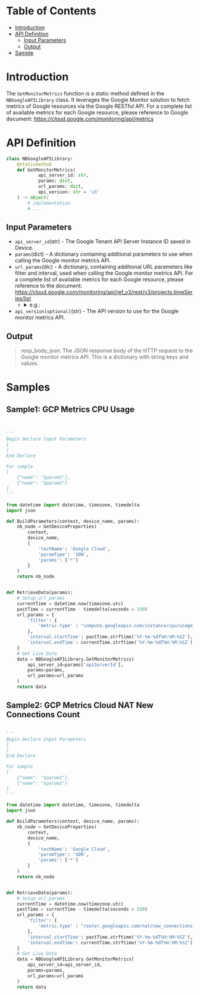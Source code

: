 # Table of Contents
- [Introduction](#introduction)
- [API Definition](#api_def)
    - [Input Parameters](#input-parameters)
    - [Output](#output)
- [Sample](#sample)

# Introduction <a id="introduction"></a>
The `GetMonitorMetrics` function is a static method defined in the `NBGoogleAPILibrary` class. It leverages the Google Monitor solution to fetch metrics of Google resources via the Google RESTful API.
For a complete list of available metrics for each Google resource, please reference to Google document: https://cloud.google.com/monitoring/api/metrics

# API Definition <a id="api_def"></a>
```python
class NBGoogleAPILibrary:
    @staticmethod
    def GetMonitorMetrics(
            api_server_id: str,
            params: dict,
            url_params: dict,
            api_version: str = 'v3'
    ) -> object:
        # implementation
        # ...
```

## Input Parameters <a id="input"></a>
 - `api_server_id`(str) - The Google Tenant API Server Instance ID saved in Device.
 - `params`(dict) - A dictionary containing additional parameters to use when calling the Google monitor metrics API. 
 - `url_params`(dic) - A dictionary, containing additional URL parameters like filter and interval, used when calling the Google monitor metrics API. For a complete list of available metrics for each Google resource, please reference to the document: https://cloud.google.com/monitoring/api/ref_v3/rest/v3/projects.timeSeries/list
     - <details><summary>e.g.:</summary>

        ```json5
        {
            'filter':  {
                'metric.type' : 'router.googleapis.com/bgp/received_routes_count',
                'metric.labels.bgp_peer_name' : 'auto-ia-bgp-gcptonetbonda-xxxx'
            },
            'interval.startTime': '2023-08-16T05:40:54Z',
            'interval.endTime': '2023-08-16T07:40:54Z'
        }
        ```
        </details>
 - `api_version[optional]`(str) - The API version to use for the Google monitor metrics API.
## Output <a id="output"></a>
> resp_body_json: The JSON response body of the HTTP request to the Google monitor metrics API. This is a dictionary with string keys and values.

# Samples <a id="sample"></a>


## Sample1: GCP Metrics CPU Usage
```python


'''
Begin Declare Input Parameters
[
]
End Declare

For sample
[
    {"name": "$param1"},
    {"name": "$param2"}
]
'''

from datetime import datetime, timezone, timedelta
import json

def BuildParameters(context, device_name, params):
    nb_node = GetDeviceProperties(
        context,
        device_name,
        {
            'techName': 'Google Cloud',
            'paramType': 'SDN',
            'params': ['*']
        }
    )
    return nb_node


def RetrieveData(params):
    # Setup url_params
    currentTime = datetime.now(timezone.utc)
    pastTime = currentTime - timedelta(seconds = 330)
    url_params = {
        'filter': {
            'metric.type' : "compute.googleapis.com/instance/cpu/usage_time"
        },
        'interval.startTime': pastTime.strftime('%Y-%m-%dT%H:%M:%SZ'),
        'interval.endTime': currentTime.strftime('%Y-%m-%dT%H:%M:%SZ')
    }
    # Get Live Data
    data = NBGoogleAPILibrary.GetMonitorMetrics(
        api_server_id=params['apiServerId'],
        params=params,
        url_params=url_params
    )
    return data

```

## Sample2: GCP Metrics Cloud NAT New Connections Count
```python

'''
Begin Declare Input Parameters
[
]
End Declare

For sample
[
    {"name": "$param1"},
    {"name": "$param2"}
]
'''

from datetime import datetime, timezone, timedelta
import json

def BuildParameters(context, device_name, params):
    nb_node = GetDeviceProperties(
        context,
        device_name,
        {
            'techName': 'Google Cloud',
            'paramType': 'SDN',
            'params': ['*']
        }
    )
    return nb_node


def RetrieveData(params):
    # Setup url_params
    currentTime = datetime.now(timezone.utc)
    pastTime = currentTime - timedelta(seconds = 330)
    url_params = {
        'filter': {
            'metric.type' : "router.googleapis.com/nat/new_connections_count"
        },
        'interval.startTime': pastTime.strftime('%Y-%m-%dT%H:%M:%SZ'),
        'interval.endTime': currentTime.strftime('%Y-%m-%dT%H:%M:%SZ')
    }
    # Get Live Data
    data = NBGoogleAPILibrary.GetMonitorMetrics(
        api_server_id=api_server_id,
        params=params,
        url_params=url_params
    )
    return data


 ```
